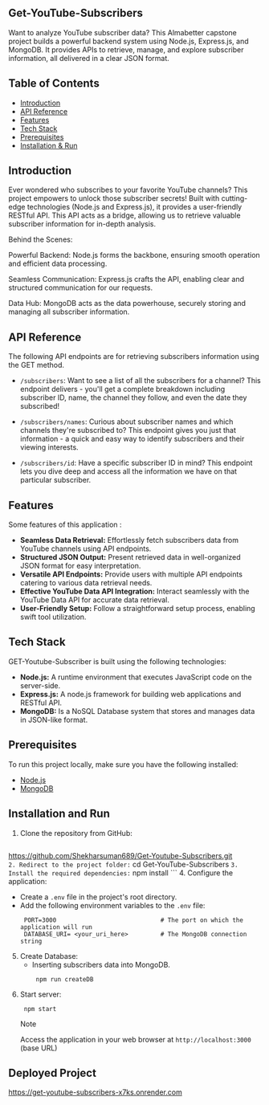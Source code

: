 ## Get-YouTube-Subscribers

Want to analyze YouTube subscriber data? This Almabetter capstone project builds a powerful backend system using Node.js, Express.js, and MongoDB. It provides APIs to retrieve, manage, and explore subscriber information, all delivered in a clear JSON format.

## Table of Contents

- [Introduction ](#introduction)
- [API Reference ](#api-reference)
- [Features ](#features)
- [Tech Stack ](#tech-stack)
- [Prerequisites ](#prerequisites)
- [Installation & Run](#installation-and-run)
  


## Introduction
Ever wondered who subscribes to your favorite YouTube channels? This project empowers to unlock those subscriber secrets!  Built with cutting-edge technologies (Node.js and Express.js), it provides a user-friendly RESTful API.  This API acts as a bridge, allowing us to retrieve valuable subscriber information for in-depth analysis.

Behind the Scenes:

Powerful Backend: Node.js forms the backbone, ensuring smooth operation and efficient data processing.

Seamless Communication: Express.js crafts the API, enabling clear and structured communication for our requests.

Data Hub: MongoDB acts as the data powerhouse, securely storing and managing all subscriber information.

## API Reference
The following API endpoints are for retrieving subscribers information using the GET method. 

- `/subscribers`: Want to see a list of all the subscribers for a channel? This endpoint delivers - you'll get a complete breakdown including subscriber ID, name, the channel they follow, and even the date they subscribed!

- `/subscribers/names`: Curious about subscriber names and which channels they're subscribed to? This endpoint gives you just that information - a quick and easy way to identify subscribers and their viewing interests.

- `/subscribers/id`: Have a specific subscriber ID in mind? This endpoint lets you dive deep and access all the information we have on that particular subscriber.


## Features
Some features of this application :
- **Seamless Data Retrieval:** Effortlessly fetch subscribers data from YouTube channels using API endpoints.
- **Structured JSON Output:** Present retrieved data in well-organized JSON format for easy interpretation.
- **Versatile API Endpoints:** Provide users with multiple API endpoints catering to various data retrieval needs.
- **Effective YouTube Data API Integration:** Interact seamlessly with the YouTube Data API for accurate data retrieval.
- **User-Friendly Setup:** Follow a straightforward setup process, enabling swift tool utilization.

## Tech Stack
GET-Youtube-Subscriber is built using the following technologies:

- **Node.js:** A runtime environment that executes JavaScript code on the server-side.
- **Express.js:** A node.js framework for building web applications and RESTful API.
- **MongoDB:** Is a NoSQL Database system that stores and manages data in JSON-like format.

## Prerequisites

To run this project locally, make sure you have the following installed:

- [Node.js](https://nodejs.org/)
- [MongoDB](https://www.mongodb.com/)

## Installation and Run
1. Clone the repository from GitHub:
    ```
https://github.com/Shekharsuman689/Get-Youtube-Subscribers.git     
    ```
2. Redirect to the project folder:
    ```
     cd Get-YouTube-Subscribers
    ```
3. Install the required dependencies:
    ```
     npm install
    ```
4. Configure the application:
   - Create a `.env` file in the project's root directory.
   - Add the following environment variables to the `.env` file:
      ```
       PORT=3000                             # The port on which the application will run
       DATABASE_URI= <your_uri_here>         # The MongoDB connection string
      ```
5. Create Database:
    - Inserting subscribers data into MongoDB.
        ```
         npm run createDB
        ```
6. Start server:
    ```
     npm start
    ```
    > [!NOTE]
    > Access the  application in your web browser at `http://localhost:3000` (base URL)

## Deployed Project
https://get-youtube-subscribers-x7ks.onrender.com








